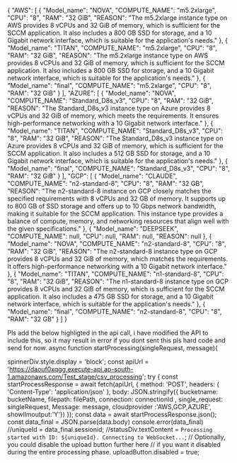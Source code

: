 {
  "AWS": [
    {
      "Model_name": "NOVA",
      "COMPUTE_NAME": "m5.2xlarge",
      "CPU": "8",
      "RAM": "32 GiB",
      "REASON": "The m5.2xlarge instance type on AWS provides 8 vCPUs and 32 GiB of memory, which is sufficient for the SCCM application. It also includes a 800 GB SSD for storage, and a 10 Gigabit network interface, which is suitable for the application's needs."
    },
    {
      "Model_name": "TITAN",
      "COMPUTE_NAME": "m5.2xlarge",
      "CPU": "8",
      "RAM": "32 GiB",
      "REASON": "The m5.2xlarge instance type on AWS provides 8 vCPUs and 32 GiB of memory, which is sufficient for the SCCM application. It also includes a 800 GB SSD for storage, and a 10 Gigabit network interface, which is suitable for the application's needs."
    },
    {
      "Model_name": "final",
      "COMPUTE_NAME": "m5.2xlarge",
      "CPU": "8",
      "RAM": "32 GiB"
    }
  ],
  "AZURE": [
    {
      "Model_name": "NOVA",
      "COMPUTE_NAME": "Standard_D8s_v3",
      "CPU": "8",
      "RAM": "32 GiB",
      "REASON": "The Standard_D8s_v3 instance type on Azure provides 8 vCPUs and 32 GiB of memory, which meets the requirements. It ensures high-performance networking with a 10 Gigabit network interface."
    },
    {
      "Model_name": "TITAN",
      "COMPUTE_NAME": "Standard_D8s_v3",
      "CPU": "8",
      "RAM": "32 GiB",
      "REASON": "The Standard_D8s_v3 instance type on Azure provides 8 vCPUs and 32 GiB of memory, which is sufficient for the SCCM application. It also includes a 512 GB SSD for storage, and a 10 Gigabit network interface, which is suitable for the application's needs."
    },
    {
      "Model_name": "final",
      "COMPUTE_NAME": "Standard_D8s_v3",
      "CPU": "8",
      "RAM": "32 GiB"
    }
  ],
  "GCP": [
    {
      "Model_name": "CLAUDE",
      "COMPUTE_NAME": "n2-standard-8",
      "CPU": "8",
      "RAM": "32 GB",
      "REASON": "The n2-standard-8 instance on GCP closely matches the specified requirements with 8 vCPUs and 32 GB of memory. It supports up to 800 GB of SSD storage and offers up to 10 Gbps network bandwidth, making it suitable for the SCCM application. This instance type provides a balance of compute, memory, and networking resources that align well with the given specifications."
    },
    {
      "Model_name": "DEEPSEEK",
      "COMPUTE_NAME": null,
      "CPU": null,
      "RAM": null,
      "REASON": null
    },
    {
      "Model_name": "NOVA",
      "COMPUTE_NAME": "n2-standard-8",
      "CPU": "8",
      "RAM": "32 GiB",
      "REASON": "The n2-standard-8 instance type on GCP provides 8 vCPUs and 32 GiB of memory, which matches the requirements. It offers high-performance networking with a 10 Gigabit network interface."
    },
    {
      "Model_name": "TITAN",
      "COMPUTE_NAME": "n1-standard-8",
      "CPU": "8",
      "RAM": "32 GiB",
      "REASON": "The n1-standard-8 instance type on GCP provides 8 vCPUs and 32 GiB of memory, which is sufficient for the SCCM application. It also includes a 475 GB SSD for storage, and a 10 Gigabit network interface, which is suitable for the application's needs."
    },
    {
      "Model_name": "final",
      "COMPUTE_NAME": "n2-standard-8",
      "CPU": "8",
      "RAM": "32 GB"
    }
  ]
}





Pls add the below highligted in the api call, i have modified the API  to include this, so it may result in error if you dont sent this pls hard code and send for now. 
async function startProcessing(singleRequest, message){
 
   spinnerDiv.style.display = 'block';
			const apiUrl = 'https://daouf0xqgg.execute-api.ap-south-1.amazonaws.com/Test_stage/csv_processing';
            try {
                const startProcessResponse = await fetch(apiUrl, {
                    method: 'POST',
                    headers: { 'Content-Type': 'application/json' },
                    body: JSON.stringify({ bucketname: bucketName, filepath: filePath, connection: connectionId ,
					single_request: singleRequest, Message: message, cloudprovider :'AWS,GCP,AZURE', showllmoutput:'Y'})
                });
                const data = await startProcessResponse.json();
				const data_final = JSON.parse(data.body)
				console.error(data_final)
                //uniqueId = data_final.sessionid;
                //statusDiv.textContent = `Processing started with ID: ${uniqueId}. Connecting to WebSocket...`;
                // Optionally, you could disable the upload button further here
                // if you want it disabled during the entire processing phase.
                uploadButton.disabled = true;